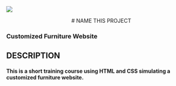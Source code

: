 <img src="/gitHub/Móveis Costumizados.png">

<p align="center"> # NAME THIS PROJECT

### Customized Furniture Website

## DESCRIPTION

#### This is a short training course using HTML and CSS simulating a customized furniture website. </p>
